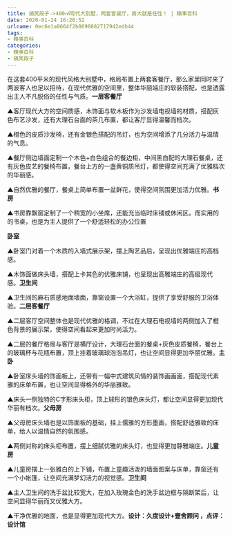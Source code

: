```yaml
---
title: 搞笑段子->400㎡现代大别墅，两套客餐厅，房大就是任性！ | 糗事百科
date: 2020-01-24 16:26:52
urlname: 0ec6e1a8664f2b0690882717942edb44
tags: 
- 糗事百科
categories:
- 糗事百科
- 搞笑段子
---
```

在这套400平米的现代风格大别墅中，格局布置上两套客餐厅，那么家里同时来了两波客人也足以招待，在现代优雅的空间里，整体华丽端庄的软装搭配，也是透露出主人不凡脱俗的任性与气质。**一层客餐厅**

▲客厅现代大方的空间质感，木饰面与软木板作为沙发墙电视墙的材质，搭配灰色布艺沙发，还有大理石台面的茶几布置，都让客厅显得温馨而档次。

▲橙色的皮质沙发椅，还有金银色搭配的吊灯，也为空间增添了几分活力与温情的气息。

▲餐厅侧边墙面定制一个木色+白色组合的餐边柜，中间黑白配的大理石餐桌，还有灰色皮艺的餐椅布置，餐台上方的一盏黄铜质吊灯，都使得空间充满了优雅档次的华丽感。

▲自然优雅的餐厅，餐桌上简单布置一盆鲜花，使得空间氛围更加活力优雅。**书房**

▲书房靠飘窗定制了一个稍宽的小坐席，还能充当临时床铺或休闲区。而实用的的书桌，也是为主人提供了一个舒适轻松的办公位置

**卧室**

▲卧室门对着一个木质的入墙式展示架，摆上陶艺品后，呈现出优雅端庄的高档感。

▲木饰面做床头墙，搭配上卡其色的优雅床铺，也呈现出高雅端庄的高级现代感。**卫生间**

▲卫生间的麻石质感地面墙面，靠窗设置一个大浴缸，提供了享受舒服的卫浴体验。**二层客餐厅**

▲二层客厅空间整体也是现代优雅的格调，不过在大理石电视墙的两侧加入了橙色背景的展示架，使得空间看起来更加时尚活力。

▲二层的餐厅格局与客厅是横厅设计，大理石台面的餐桌+灰色皮质餐椅，餐台上的玻璃杯与花瓶布置，顶上挂着玻璃球泡泡吊灯，也让空间显得更加华丽优雅。**主卧**

▲卧室床头墙的饰面板上，还带有一幅中式建筑风情的装饰画画面，搭配现代素雅的床单布置，也让空间显得格外的华丽雅致。

▲床头一侧独特的C字形床头柜，顶上球形的银色床头灯，都让空间显得更加现代华丽有档次。**父母房**

▲父母房床头墙也是以饰面板的基础，挂上儒雅的方形墨画，搭配舒适雅致的床单，给人以温情自然的氛围感。

▲两侧对称的床头柜布置，摆上细腻优雅的床头灯，也显得更加静雅端庄。**儿童房**

▲儿童房摆上一张雅白的上下铺，布置上童趣活泼的墙面图案与床单，靠窗还有一个小帐篷，让空间充满梦幻活力的视觉感。**卫生间**

▲主人卫生间的洗手盆比较宽大，在加入玫瑰金色的洗手盆边框与隔断架后，让空间显得华丽而又优雅大方。

▲干净优雅的地面，也是显得更加现代大方。**设计：久度设计+壹舍顾问 ，点评：设计馆**


